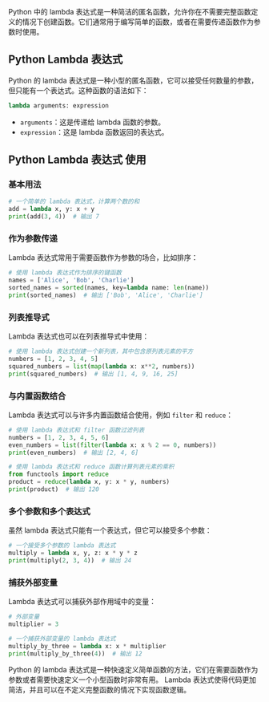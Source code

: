 Python 中的 lambda 表达式是一种简洁的匿名函数，允许你在不需要完整函数定义的情况下创建函数。它们通常用于编写简单的函数，或者在需要传递函数作为参数时使用。

## Python Lambda 表达式

Python 的 lambda 表达式是一种小型的匿名函数，它可以接受任何数量的参数，但只能有一个表达式。这种函数的语法如下：

```python
lambda arguments: expression
```

- `arguments`：这是传递给 lambda 函数的参数。
- `expression`：这是 lambda 函数返回的表达式。

## Python Lambda 表达式 使用

### 基本用法

```python
# 一个简单的 lambda 表达式，计算两个数的和
add = lambda x, y: x + y
print(add(3, 4))  # 输出 7
```

### 作为参数传递

Lambda 表达式常用于需要函数作为参数的场合，比如排序：

```python
# 使用 lambda 表达式作为排序的键函数
names = ['Alice', 'Bob', 'Charlie']
sorted_names = sorted(names, key=lambda name: len(name))
print(sorted_names)  # 输出 ['Bob', 'Alice', 'Charlie']
```

### 列表推导式

Lambda 表达式也可以在列表推导式中使用：

```python
# 使用 lambda 表达式创建一个新列表，其中包含原列表元素的平方
numbers = [1, 2, 3, 4, 5]
squared_numbers = list(map(lambda x: x**2, numbers))
print(squared_numbers)  # 输出 [1, 4, 9, 16, 25]
```

### 与内置函数结合

Lambda 表达式可以与许多内置函数结合使用，例如 `filter` 和 `reduce`：

```python
# 使用 lambda 表达式和 filter 函数过滤列表
numbers = [1, 2, 3, 4, 5, 6]
even_numbers = list(filter(lambda x: x % 2 == 0, numbers))
print(even_numbers)  # 输出 [2, 4, 6]

# 使用 lambda 表达式和 reduce 函数计算列表元素的乘积
from functools import reduce
product = reduce(lambda x, y: x * y, numbers)
print(product)  # 输出 120
```

### 多个参数和多个表达式

虽然 lambda 表达式只能有一个表达式，但它可以接受多个参数：

```python
# 一个接受多个参数的 lambda 表达式
multiply = lambda x, y, z: x * y * z
print(multiply(2, 3, 4))  # 输出 24
```

### 捕获外部变量

Lambda 表达式可以捕获外部作用域中的变量：

```python
# 外部变量
multiplier = 3

# 一个捕获外部变量的 lambda 表达式
multiply_by_three = lambda x: x * multiplier
print(multiply_by_three(4))  # 输出 12
```


Python 的 lambda 表达式是一种快速定义简单函数的方法，它们在需要函数作为参数或者需要快速定义一个小型函数时非常有用。
Lambda 表达式使得代码更加简洁，并且可以在不定义完整函数的情况下实现函数逻辑。
